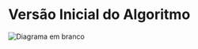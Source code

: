 <h1>Versão Inicial do Algoritmo</h1>

![Diagrama em branco](https://github.com/KalimaraPeleteiro/PlateRecognition-Test/assets/94702837/643953ca-93d4-44e4-9617-9d6c7b664c8e)
